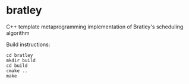 # bratley
C++ template metaprogramming implementation of Bratley's scheduling algorithm

Build instructions:
```
cd bratley
mkdir build
cd build
cmake ..
make
```
